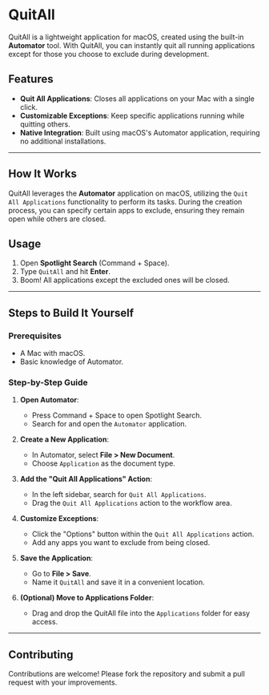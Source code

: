 # QuitAll
QuitAll is a lightweight application for macOS, created using the built-in **Automator** tool. With QuitAll, you can instantly quit all running applications except for those you choose to exclude during development.

## Features

- **Quit All Applications**: Closes all applications on your Mac with a single click.
- **Customizable Exceptions**: Keep specific applications running while quitting others.
- **Native Integration**: Built using macOS's Automator application, requiring no additional installations.

---

## How It Works

QuitAll leverages the **Automator** application on macOS, utilizing the `Quit All Applications` functionality to perform its tasks. During the creation process, you can specify certain apps to exclude, ensuring they remain open while others are closed.

## Usage

1. Open **Spotlight Search** (Command + Space).
2. Type `QuitAll` and hit **Enter**.
3. Boom! All applications except the excluded ones will be closed.

---

## Steps to Build It Yourself

### Prerequisites
- A Mac with macOS.
- Basic knowledge of Automator.

### Step-by-Step Guide

1. **Open Automator**:
   - Press Command + Space to open Spotlight Search.
   - Search for and open the `Automator` application.

2. **Create a New Application**:
   - In Automator, select **File > New Document**.
   - Choose `Application` as the document type.

3. **Add the "Quit All Applications" Action**:
   - In the left sidebar, search for `Quit All Applications`.
   - Drag the `Quit All Applications` action to the workflow area.

4. **Customize Exceptions**:
   - Click the "Options" button within the `Quit All Applications` action.
   - Add any apps you want to exclude from being closed.

5. **Save the Application**:
   - Go to **File > Save**.
   - Name it `QuitAll` and save it in a convenient location.

6. **(Optional) Move to Applications Folder**:
   - Drag and drop the QuitAll file into the `Applications` folder for easy access.

---

## Contributing

Contributions are welcome! Please fork the repository and submit a pull request with your improvements.
